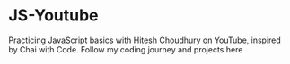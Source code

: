 # JS-Youtube
Practicing JavaScript basics with Hitesh Choudhury on YouTube, inspired by Chai with Code. Follow my coding journey and projects here
